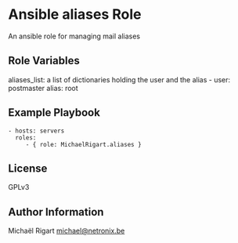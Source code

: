Ansible aliases Role
====================

An ansible role for managing mail aliases

Role Variables
--------------

aliases_list: a list of dictionaries holding the user and the alias
    - user: postmaster
      alias: root

Example Playbook
-------------------------

    - hosts: servers
      roles:
         - { role: MichaelRigart.aliases }

License
-------

GPLv3

Author Information
------------------

Michaël Rigart <michael@netronix.be>